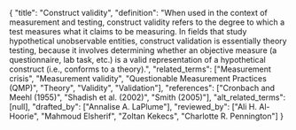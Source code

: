 {
    "title": "Construct validity",
    "definition": "When used in the context of measurement and testing, construct validity refers to the degree to which a test measures what it claims to be measuring. In fields that study hypothetical unobservable entities, construct validation is essentially theory testing, because it involves determining whether an objective measure (a questionnaire, lab task, etc.) is a valid representation of a hypothetical construct (i.e., conforms to a theory).",
    "related_terms": ["Measurement crisis", "Measurement validity", "Questionable Measurement Practices (QMP)", "Theory", "Validity", "Validation"],
    "references": ["Cronbach and Meehl (1955)", "Shadish et al. (2002)", "Smith (2005)"],
    "alt_related_terms": [null],
    "drafted_by": ["Annalise A. LaPlume"],
    "reviewed_by": ["Ali H. Al-Hoorie", "Mahmoud Elsherif", "Zoltan Kekecs", "Charlotte R. Pennington"]
  }
